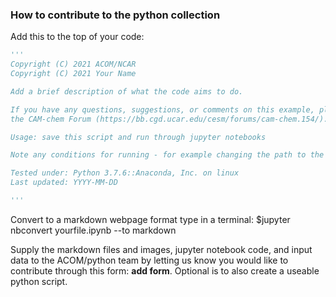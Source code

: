 ### How to contribute to the python collection

Add this to the top of your code:


```python
'''
Copyright (C) 2021 ACOM/NCAR
Copyright (C) 2021 Your Name

Add a brief description of what the code aims to do.

If you have any questions, suggestions, or comments on this example, please use
the CAM-chem Forum (https://bb.cgd.ucar.edu/cesm/forums/cam-chem.154/).

Usage: save this script and run through jupyter notebooks

Note any conditions for running - for example changing the path to the data file.

Tested under: Python 3.7.6::Anaconda, Inc. on linux
Last updated: YYYY-MM-DD

'''
```

Convert to a markdown webpage format type in a terminal:
    $jupyter nbconvert yourfile.ipynb --to markdown

Supply the markdown files and images, jupyter notebook code, and input data to the ACOM/python team by letting us know you would like to contribute through this form: **add form**. Optional is to also create a useable python script.
